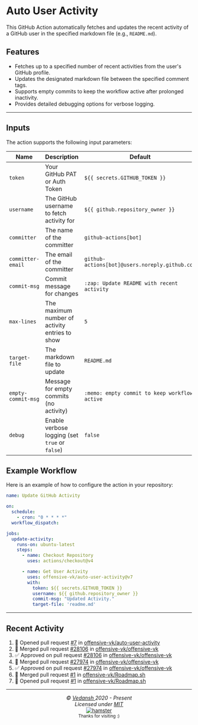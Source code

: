 # Auto User Activity

This GitHub Action automatically fetches and updates the recent activity of a GitHub user in the specified markdown file (e.g., `README.md`).

## Features

- Fetches up to a specified number of recent activities from the user's GitHub profile.
- Updates the designated markdown file between the specified comment tags.
- Supports empty commits to keep the workflow active after prolonged inactivity.
- Provides detailed debugging options for verbose logging.

---

## Inputs

The action supports the following input parameters:

| Name            | Description                                            | Default                           |
|-----------------|-------------------------------------------------------|-----------------------------------|
| `token`         | Your GitHub PAT or Auth Token                         | `${{ secrets.GITHUB_TOKEN }}`    |
| `username`      | The GitHub username to fetch activity for             | `${{ github.repository_owner }}` |
| `committer`     | The name of the committer                             | `github-actions[bot]`            |
| `committer-email` | The email of the committer                          | `github-actions[bot]@users.noreply.github.com` |
| `commit-msg`    | Commit message for changes                           | `:zap: Update README with recent activity` |
| `max-lines`     | The maximum number of activity entries to show       | `5`                               |
| `target-file`   | The markdown file to update                          | `README.md`                       |
| `empty-commit-msg` | Message for empty commits (no activity)            | `:memo: empty commit to keep workflow active` |
| `debug`         | Enable verbose logging (set `true` or `false`)        | `false`                           |

## Example Workflow

Here is an example of how to configure the action in your repository:

```yaml
name: Update GitHub Activity

on:
  schedule:
    - cron: "0 * * * *"
  workflow_dispatch:

jobs:
  update-activity:
    runs-on: ubuntu-latest
    steps:
      - name: Checkout Repository
        uses: actions/checkout@v4

      - name: Get User Activity
        uses: offensive-vk/auto-user-activity@v7
        with:
          token: ${{ secrets.GITHUB_TOKEN }}
          username: ${{ github.repository_owner }}
          commit-msg: "Updated Activity."
          target-file: 'readme.md'
```

---

## Recent Activity

<!--START_SECTION:activity-->
1. 💪 Opened pull request [#7](https://github.com/offensive-vk/auto-user-activity/pull/7) in [offensive-vk/auto-user-activity](https://github.com/offensive-vk/auto-user-activity)
2. 🎉  Merged pull request [#28106](https://github.com/offensive-vk/offensive-vk/pull/28106) in [offensive-vk/offensive-vk](https://github.com/offensive-vk/offensive-vk)
3. ✅ Approved on pull request [#28106](https://github.com/offensive-vk/offensive-vk/pull/28106) in [offensive-vk/offensive-vk](https://github.com/offensive-vk/offensive-vk)
4. 🎉  Merged pull request [#27974](https://github.com/offensive-vk/offensive-vk/pull/27974) in [offensive-vk/offensive-vk](https://github.com/offensive-vk/offensive-vk)
5. ✅ Approved on pull request [#27974](https://github.com/offensive-vk/offensive-vk/pull/27974) in [offensive-vk/offensive-vk](https://github.com/offensive-vk/offensive-vk)
6. 🎉  Merged pull request [#1](https://github.com/offensive-vk/Roadmap.sh/pull/1) in [offensive-vk/Roadmap.sh](https://github.com/offensive-vk/Roadmap.sh)
7. 💪 Opened pull request [#1](https://github.com/offensive-vk/Roadmap.sh/pull/1) in [offensive-vk/Roadmap.sh](https://github.com/offensive-vk/Roadmap.sh)
<!--END_SECTION:activity-->

***

<p align="center">
  <i>&copy; <a href="https://github.com/offensive-vk/">Vedansh </a> 2020 - Present</i><br>
  <i>Licensed under <a href="https://github.com/offensive-vk/auto-user-activity?tab=MIT-1-ov-file">MIT</a></i><br>
  <a href="https://github.com/TheHamsterBot"><img src="https://i.ibb.co/4KtpYxb/octocat-clean-mini.png" alt="hamster"/></a><br>
  <sup>Thanks for visiting :)</sup>
</p>